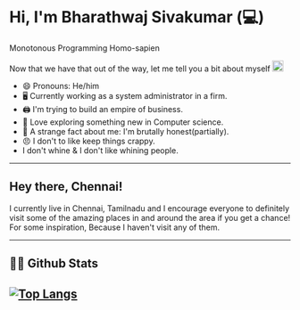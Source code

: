 # Hi, I'm Bharathwaj Sivakumar (:computer:)

<!-- [![Medium Badge](https://img.shields.io/badge/Medium-12100E?style=flat-square&logo=Medium&logoColor=white)](https://medium.com/@sachinmalhotra) -->
Monotonous Programming Homo-sapien

<!-- markdownlint-disable MD033 -->
<!-- <a href="https://app.daily.dev/edorado93"><img src="https://github.com/edorado93/edorado93/blob/main/devcard.svg" width="200" align="right" alt="Sachin Malhotra's Dev Card"/></a> -->
<!-- markdownlint-enable MD033 -->

Now that we have that out of the way, let me tell you a bit about myself <img src="https://emojis.slackmojis.com/emojis/images/1520808873/3643/cool-doge.gif?1520808873" width="20" />

* 😄 Pronouns: He/him
* 🖥️ Currently working as a system administrator in a firm.
* 🖨️ I'm trying to build an empire of business.
* 🧐 Love exploring something new in Computer science.
* 🤯 A strange fact about me: I'm brutally honest(partially).
* 😠 I don't to like keep things crappy.
* I don't whine & I don't like whining people.
 ---
## Hey there, Chennai!

I currently live in Chennai, Tamilnadu and I encourage everyone to definitely visit some of the amazing places in and around the area if you get a chance! For some inspiration, Because I haven't visit any of them.

---
## 👨‍💻 Github Stats<!-- STATISTICS ABOUT PROFILE -->

<!--  TOP LANGUAGES STATISTICS -->
 [![Top Langs](https://github-readme-stats.vercel.app/api/top-langs/?username=bharathwajist&theme=dracula&layout=compact&align=right&width=40%)](https://github.com/anuraghazra/github-readme-stats)
---